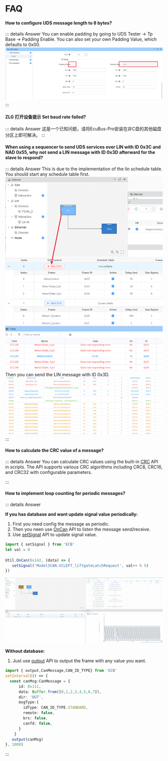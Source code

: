 # FAQ

#### How to configure UDS message length to 8 bytes?
::: details Answer
You can enable padding by going to UDS Tester -> Tp Base -> Padding Enable. You can also set your own Padding Value, which defaults to 0x00.
![1](./1.png)
:::

#### ZLG 打开设备提示 Set baud rate failed? 
::: details Answer
这是一个已知问题，请将EcuBus-Pro安装在非C盘的其他磁盘分区上即可解决。
:::

#### When using a sequencer to send UDS services over LIN with ID 0x3C and NAD 0x55, why not send a LIN message with ID 0x3D afterward for the slave to respond?
::: details Answer
This is due to the implementation of the lin schedule table. You should start any schedule table first.
![2](./2.png)
Then you can send the LIN message with ID 0x3D.
![3](./3.png)
:::

#### How to calculate the CRC value of a message?
::: details Answer
You can calculate CRC values using the built-in [CRC](https://app.whyengineer.com/scriptApi/classes/CRC.html) API in scripts. The API supports various CRC algorithms including CRC8, CRC16, and CRC32 with configurable parameters.

:::

#### How to implement loop counting for periodic messages?
::: details Answer

**If you has database and want update signal value periodically:**
1. First you need config the message as periodic.
2. Then you neen use [OnCan](https://app.whyengineer.com/scriptApi/classes/UtilClass.html#oncan) API to listen the message send/receive.
3. Use [setSignal](https://app.whyengineer.com/scriptApi/functions/setSignal.html) API to update signal value.

```ts
import { setSignal } from 'ECB'
let val = 0

Util.OnCan(0x142, (data) => {
   setSignal('Model3CAN.VCLEFT_liftgateLatchRequest', val++ % 5)
})
```
![demo](./loop.gif)


**Without database:**
1. Just use [output](https://app.whyengineer.com/scriptApi/functions/output.html) API to output the frame with any value you want.

```ts
import { output,CanMessage,CAN_ID_TYPE} from 'ECB'
setInterval(() => {
  const canMsg:CanMessage = {
      id: 0x111,
      data: Buffer.from([0,1,2,3,4,5,6,7]),
      dir: 'OUT',
      msgType:{
        idType: CAN_ID_TYPE.STANDARD,
        remote: false,
        brs: false,
        canfd: false,
      }
    }
   output(canMsg)
}, 1000)
```

:::



